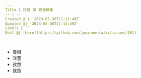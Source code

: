 ```yaml
---
Title | 饮食 菜 铁板鱿鱼
-- | --
Created @ | `2023-05-30T11:11:49Z`
Updated @| `2023-05-30T11:11:49Z`
Labels | ``
Edit @| [here](https://github.com/junxnone/wiki/issues/161)

---
```

- 青椒
- 洋葱
- 孜然
- 鱿鱼
